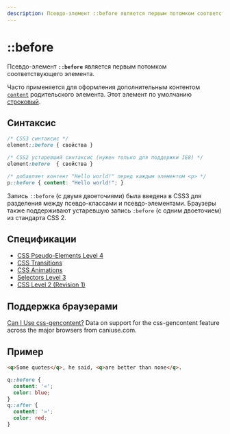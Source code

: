 ```yaml
---
description: Псевдо-элемент ::before является первым потомком соответствующего элемента
---
```


# ::before

Псевдо-элемент **`::before`** является первым потомком соответствующего элемента.

Часто применяется для оформления дополнительным контентом [`content`](content.md) родительского элемента. Этот элемент по умолчанию [строковый](display.md).

## Синтаксис

```css
/* CSS3 синтаксис */
element::before { свойства }

/* CSS2 устаревший синтаксис (нужен только для поддержки IE8) */
element:before  { свойства }

/* добавляет контент "Hello world!" перед каждым элементом <p> */
p::before { content: "Hello world!"; }
```

Запись `::before` (с двумя двоеточиями) была введена в CSS3 для разделения между псевдо-классами и псевдо-элементами. Браузеры также поддерживают устаревшую запись `:before` (с одним двоеточием) из стандарта CSS 2.

## Спецификации

- [CSS Pseudo-Elements Level 4](https://drafts.csswg.org/css-pseudo-4/#selectordef-before)
- [CSS Transitions](https://drafts.csswg.org/css-transitions/#animatable-properties)
- [CSS Animations](https://drafts.csswg.org/css-animations/)
- [Selectors Level 3](https://drafts.csswg.org/selectors-3/#gen-content)
- [CSS Level 2 (Revision 1)](http://www.w3.org/TR/CSS2/generate.html#before-after-content)

## Поддержка браузерами

<p class="ciu_embed" data-feature="css-gencontent" data-periods="future_1,current,past_1,past_2">
  <a href="http://caniuse.com/#feat=css-gencontent">Can I Use css-gencontent?</a> Data on support for the css-gencontent feature across the major browsers from caniuse.com.
</p>

## Пример

```html tab="HTML"
<q>Some quotes</q>, he said, <q>are better than none</q>.
```

```css tab="CSS"
q::before {
  content: '«';
  color: blue;
}
q::after {
  content: '»';
  color: red;
}
```
